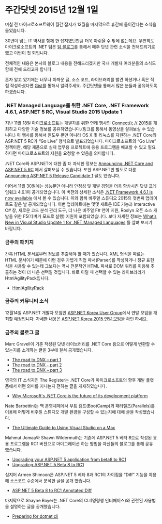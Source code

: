 # 주간닷넷 2015년 12월 1일

며칠 전 마이크로소프트웨어 월간 잡지가 12월을 마지막으로 휴간에 들어간다는 소식을 들었습니다. 

30년이 넘는 IT 역사를 함께 한 잡지였던만큼 더욱 아쉬울 수 밖에 없는데요. 우연히도 마이크로소프트의 .NET 팀은 [팀 블로그]를 통해서 매주 닷넷 관련 소식을 전해드리기로 했고 이번이 첫 회입니다. 

전체적인 내용은 본사의 블로그 내용을 전해드리겠지만 국내 개발자 여러분들의 소식도 함께 전해 드리고자 합니다. 

혼자 알고 있기에는 너무나 아까운 글, 소스 코드, 라이브러리를 발견 하셨거나 혹은 직접 작성하셨다면 [Gist]를 통해서 알려주세요.
주간닷넷을 통해서 많은 분들과 공유하도록 하겠습니다.

### .NET Managed Language를 위한 .NET Core, .NET Framework 4.6.1, ASP.NET 5 RC, Visual Studio 2015 Update 1

지난 11월 18일 마이크로소프트는 개발자를 위한 연례 행사인 [Connect(); // 2015]를 개최하고 다양한 기술 정보를 공유하였습니다.(링크를 통해서 동영상을 살펴보실 수 있습니다.) 이 행사를 통해서 윈도우 뿐만 아니라 OS X 및 리눅스를 지원하는 .NET Core와 ASP.NET 5 RC가 “Go Live” 형식으로 발표되었습니다. 마이크로소프트의 “Go Live” 정책이란, 해당 제품으로 실제 업무용 프로젝트에 응용 프로그램을 배포할 수 있고 필요하다면 마이크로소프트의 지원을 요청할 수 있음을 의미합니다.

.NET Core와 ASP.NET에 대한 좀 더 자세한 정보는 [Announcing .NET Core and ASP.NET 5 RC] 에서 살펴보실 수 있습니다.
또한 ASP.NET만 별도로 다룬 [Announcing ASP.NET 5 Release Candidate 1] 글도 있습니다.

이어서 11월 30일에는 성능뿐만 아니라 안정성 및 개발 경험을 더욱 향상시킨 닷넷 프레임워크 4.6.1이 공개되었습니다. 이 버전의 상세한 소식은 [.NET Framework 4.6.1 is now available] 에서 볼 수 있습니다. 이와 함께 비주얼 스튜디오 2015의 첫번째 업데이트도 같은 날 공개되었습니다. 이번 업데이트에는 몇몇 새로운 IDE 기능과 Interactive C# 창, 새로운 코드 분석 관리 도구, 더 나은 비주얼 F# 언어 지원, Roslyn 오픈 소스 개발을 위한 F5(디버거 모드로 실행) 지원이 포함되었습니다. 보다 자세한 정보는 [What’s New in Visual Studio Update 1 for .NET Managed Languages] 를 살펴 보시기 바랍니다.

### 금주의 패키지

간혹 HTML 문서로부터 정보를 추출해야 할 때가 있습니다. XML 형식을 따르는 HTML 문서이기 때문에 이런 경우 가볍게 직접 파서(Parser)를 작성하거나 정규 표현식을 사용할 수 있는데 그보다는 역시 전문적인 HTML 파서로 DOM 쿼리를 이용해 추출하는 것이 더 나은 선택일 것입니다. 바로 이럴 때 선택할 수 있는 라이브러리가 HtmlAgilityPack입니다.

* [HtmlAgilityPack]

<script src="https://gist.github.com/bleroy/c5e8f2ebdbd694e0913f.js"></script>

### 금주의 커뮤니티 소식

12월14일 ASP.NET 개발자 모임인 [ASP.NET Korea User Group]에서 연말 모임을 개최할 예정입니다. 자세한 내용은 [ASP.NET Korea 2015 연말 모임]을 확인 하세요.

### 금주의 블로그 글

Marc Gravell이 기존 작성된 닷넷 라이브러리를 .NET Core 용으로 어떻게 변환할 수 있는지를 소개하는 글을 3부에 걸쳐 공개했습니다.

* [The road to DNX – part 1]
* [The road to DNX - part 2]
* [The road to DNX – part 3]

영국의 IT 소식지인 The Register는 .NET Core가 마이크로소프트의 향후 개발 플랫폼에서 어떤 의미를 지니는지 전하는 글을 게재하였습니다.

* [Why Microsoft's .NET Core is the future of its development platform]

Nate Barbettini는 맥 운영체제에서 부트 캠프(BootCamp)와 패러렐즈(Parallels)를 이용해 어떻게 비주얼 스튜디오 개발 환경을 구성할 수 있는지에 대해 글을 작성했습니다.
* [The Ultimate Guide to Using Visual Studio on a Mac]

Mahmut Jomaa와 Shawn Wildermuth는 기존에 ASP.NET 5 베타 8으로 작성된 응용 프로그램을 RC1 버전으로 마이그레이션 하는 방법을 자신들의 블로그를 통해 공유 했습니다.
* [Upgrading your ASP.NET 5 application from beta8 to RC1]
* [Upgrading ASP.NET 5 Beta 8 to RC1]

심지어 Armen Shimoon은 ASP.NET 5 베타 8과 RC1의 차이점을 “Diff” 기능을 이용해 소스코드 수준에서 분석한 글을 공개 했습니다.
* [ASP.NET 5 Beta 8 to RC1 Annotated Diff]

마지막으로 Shayne Boyer는 .NET Core의 CLI(명령행 인터페이스)와 관련된 사용법을 설명하는 글을 공개했습니다.
* [Preparing for dotnet cli]

[팀 블로그]: <http://blogs.msdn.com/b/dotnet>

[Gist]: <https://gist.github.com/options/e9fc443b8c882157fe4a>

[Connect(); // 2015]: <https://channel9.msdn.com/Events/Visual-Studio/Connect-event-2015/>

[Announcing .NET Core and ASP.NET 5 RC]: <http://blogs.msdn.com/b/dotnet/archive/2015/11/18/announcing-net-core-and-asp-net-5-rc.aspx>

[Announcing ASP.NET 5 Release Candidate 1]: <http://blogs.msdn.com/b/webdev/archive/2015/11/18/announcing-asp-net-5-release-candidate-1.aspx>

[.NET Framework 4.6.1 is now available]: <http://blogs.msdn.com/b/dotnet/archive/2015/11/30/net-framework-4-6-1-is-now-available.aspx>

[What’s New in Visual Studio Update 1 for .NET Managed Languages]: <http://blogs.msdn.com/b/dotnet/archive/2015/11/30/what-s-new-in-visual-studio-update-1-for-net-managed-languages.aspx>

[HtmlAgilityPack]: <https://www.nuget.org/packages/HtmlAgilityPack/>

[ASP.NET Korea User Group]:<https://www.facebook.com/groups/AspxKorea/>

[ASP.NET Korea 2015 연말 모임]:<https://www.facebook.com/groups/AspxKorea/events/>

[F#/Analytics + IoT + Azure]: <http://www.meetup.com/TRINUG/events/225097782/>

[Announcing ASP.NET 5 RC]: <http://blogs.msdn.com/b/webdev/archive/2015/11/18/announcing-asp-net-5-release-candidate-1.aspx>

[The road to DNX – part 1]:<http://blog.marcgravell.com/2015/11/the-road-to-dnx-part-1.html>

[The road to DNX - part 2]:<http://blog.marcgravell.com/2015/11/the-road-to-dnx-part-2.html>

[The road to DNX – part 3]:<http://blog.marcgravell.com/2015/11/the-road-to-dnxpart-3.html>

[Why Microsoft's .NET Core is the future of its development platform]: <http://www.theregister.co.uk/2015/11/20/microsoft_net_core_development_platform_fork/>

[The Ultimate Guide to Using Visual Studio on a Mac]:<https://stormpath.com/blog/ultimate-guide-to-using-visual-studio-on-a-mac/>

[Upgrading your ASP.NET 5 application from beta8 to RC1]: <http://mjomaa.com/computer-science/frameworks/asp-net-mvc/157-upgrading-your-asp-net-5-application-from-beta8-to-rc1>

[Upgrading ASP.NET 5 Beta 8 to RC1]: <http://wildermuth.com/2015/11/18/Upgrading_ASP_NET_5_Beta_8_to_RC1>

[ASP.NET 5 Beta 8 to RC1 Annotated Diff]: <http://dotnetliberty.com/index.php/2015/11/23/asp-net-5-beta-8-to-rc1-annotated-diff/>

[Preparing for dotnet cli]: <http://tattoocoder.com/preparing-for-dotnet-cli/>
